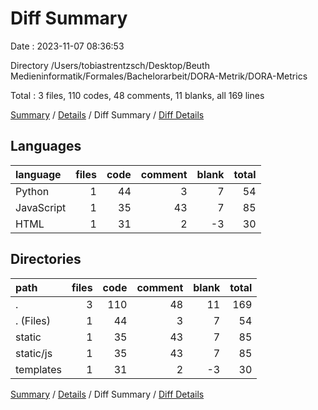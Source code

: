 # Diff Summary

Date : 2023-11-07 08:36:53

Directory /Users/tobiastrentzsch/Desktop/Beuth Medieninformatik/Formales/Bachelorarbeit/DORA-Metrik/DORA-Metrics

Total : 3 files,  110 codes, 48 comments, 11 blanks, all 169 lines

[Summary](results.md) / [Details](details.md) / Diff Summary / [Diff Details](diff-details.md)

## Languages
| language | files | code | comment | blank | total |
| :--- | ---: | ---: | ---: | ---: | ---: |
| Python | 1 | 44 | 3 | 7 | 54 |
| JavaScript | 1 | 35 | 43 | 7 | 85 |
| HTML | 1 | 31 | 2 | -3 | 30 |

## Directories
| path | files | code | comment | blank | total |
| :--- | ---: | ---: | ---: | ---: | ---: |
| . | 3 | 110 | 48 | 11 | 169 |
| . (Files) | 1 | 44 | 3 | 7 | 54 |
| static | 1 | 35 | 43 | 7 | 85 |
| static/js | 1 | 35 | 43 | 7 | 85 |
| templates | 1 | 31 | 2 | -3 | 30 |

[Summary](results.md) / [Details](details.md) / Diff Summary / [Diff Details](diff-details.md)